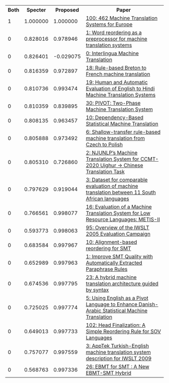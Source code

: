<html><table><tr>
<th>Both</th>
<th>Specter</th>
<th>Proposed</th>
<th>Paper</th>
</tr>
<tr>
<td>1</td>
<td>1.000000</td>
<td>1.000000</td>
<td><a href="https://www.semanticscholar.org/paper/fb4610eb197d0c1a0cca5e8f4926734083f3a89f">100: 462 Machine Translation Systems for Europe</a></td>
</tr>
<tr>
<td>0</td>
<td>0.828016</td>
<td>0.978946</td>
<td><a href="https://www.semanticscholar.org/paper/fe45dcfce75896ac875458a6331fd18352197280">1: Word reordering as a preprocessor for machine translation systems</a></td>
</tr>
<tr>
<td>0</td>
<td>0.826401</td>
<td>-0.029075</td>
<td><a href="https://www.semanticscholar.org/paper/1c4886835df32b52394436ef5e4c570a3ba065ec">0: Interlingua Machine Translation</a></td>
</tr>
<tr>
<td>0</td>
<td>0.816359</td>
<td>0.972897</td>
<td><a href="https://www.semanticscholar.org/paper/c4b12775015887e652dd1cbc236879ea83dafeec">18: Rule-based Breton to French machine translation</a></td>
</tr>
<tr>
<td>0</td>
<td>0.810736</td>
<td>0.993474</td>
<td><a href="https://www.semanticscholar.org/paper/694955abf353051b3dc21e561604d02c13af2314">19: Human and Automatic Evaluation of English to Hindi Machine Translation Systems</a></td>
</tr>
<tr>
<td>0</td>
<td>0.810359</td>
<td>0.839895</td>
<td><a href="https://www.semanticscholar.org/paper/8d709ccce9a78df2e7589eba98593717b4f579ab">30: PIVOT: Two-Phase Machine Translation System</a></td>
</tr>
<tr>
<td>0</td>
<td>0.808135</td>
<td>0.963457</td>
<td><a href="https://www.semanticscholar.org/paper/a306f0100b36e5f8663116156975d59c450e07ce">10: Dependency-Based Statistical Machine Translation</a></td>
</tr>
<tr>
<td>0</td>
<td>0.805888</td>
<td>0.973492</td>
<td><a href="https://www.semanticscholar.org/paper/574d72fb451abefb739ad522e5ad8a690df625ee">6: Shallow-transfer rule-based machine translation from Czech to Polish</a></td>
</tr>
<tr>
<td>0</td>
<td>0.805310</td>
<td>0.726860</td>
<td><a href="https://www.semanticscholar.org/paper/242ea389f6ba7beaef0d99210d016aaa1925e099">2: NJUNLP’s Machine Translation System for CCMT-2020 Uighur → Chinese Translation Task</a></td>
</tr>
<tr>
<td>0</td>
<td>0.797629</td>
<td>0.919044</td>
<td><a href="https://www.semanticscholar.org/paper/ddfa8602553baeff7017b16230b4e3af8a2ccb9a">3: Dataset for comparable evaluation of machine translation between 11 South African languages</a></td>
</tr>
<tr>
<td>0</td>
<td>0.766561</td>
<td>0.998077</td>
<td><a href="https://www.semanticscholar.org/paper/fbeddc9ad7eba7f0a3d8862696157d99bf21a46b">16: Evaluation of a Machine Translation System for Low Resource Languages: METIS-II</a></td>
</tr>
<tr>
<td>0</td>
<td>0.593773</td>
<td>0.998063</td>
<td><a href="https://www.semanticscholar.org/paper/d398ff9ff7ab9717667958b3c7bdea3313d4c41f">95: Overview of the IWSLT 2005 Evaluation Campaign</a></td>
</tr>
<tr>
<td>0</td>
<td>0.683584</td>
<td>0.997967</td>
<td><a href="https://www.semanticscholar.org/paper/b31e4035c8d30892e69c9f0f645b07e182209a6d">10: Alignment-based reordering for SMT</a></td>
</tr>
<tr>
<td>0</td>
<td>0.652989</td>
<td>0.997963</td>
<td><a href="https://www.semanticscholar.org/paper/e370bcc07d5584bf2d8f2d32c52fecd6d6aa9041">1: Improve SMT Quality with Automatically Extracted Paraphrase Rules</a></td>
</tr>
<tr>
<td>0</td>
<td>0.674536</td>
<td>0.997795</td>
<td><a href="https://www.semanticscholar.org/paper/ba65cedd4279807b16c343e76dc23473187327c3">23: A hybrid machine translation architecture guided by syntax</a></td>
</tr>
<tr>
<td>0</td>
<td>0.725025</td>
<td>0.997774</td>
<td><a href="https://www.semanticscholar.org/paper/dd7f7c10721ca6f20a2e036838e84b62f22964c6">5: Using English as a Pivot Language to Enhance Danish-Arabic Statistical Machine Translation</a></td>
</tr>
<tr>
<td>0</td>
<td>0.649013</td>
<td>0.997733</td>
<td><a href="https://www.semanticscholar.org/paper/d88c756b301859880d263230f8e2e0438a499bde">102: Head Finalization: A Simple Reordering Rule for SOV Languages</a></td>
</tr>
<tr>
<td>0</td>
<td>0.757077</td>
<td>0.997559</td>
<td><a href="https://www.semanticscholar.org/paper/687c42c3a361e96d462dc8c005a20cef1039b635">3: AppTek Turkish-English machine translation system description for IWSLT 2009</a></td>
</tr>
<tr>
<td>0</td>
<td>0.568763</td>
<td>0.997336</td>
<td><a href="https://www.semanticscholar.org/paper/2182d0646f39340587ffb459999d208d94b4651d">26: EBMT for SMT : A New EBMT-SMT Hybrid</a></td>
</tr>
</table></html>
